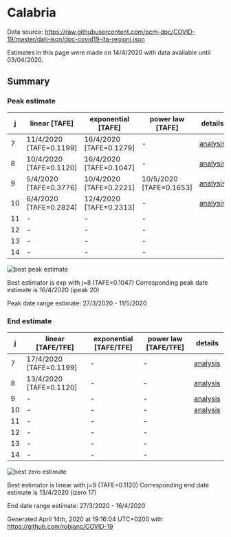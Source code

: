 # Calabria


Data source: https://raw.githubusercontent.com/pcm-dpc/COVID-19/master/dati-json/dpc-covid19-ita-regioni.json

Estimates in this page were made on 14/4/2020 with data available until 03/04/2020.


## Summary 

### Peak estimate 
|j|linear [TAFE]|exponential [TAFE]|power law [TAFE]|details|
|---|----|-----------|---------|-------|
|7|11/4/2020 [TAFE=0.1199]|16/4/2020 [TAFE=0.1279]|-|[analysis](COVID-19_calabria_j7_2020-04-03.md)|
|8|10/4/2020 [TAFE=0.1120]|16/4/2020 [TAFE=0.1047]|-|[analysis](COVID-19_calabria_j8_2020-04-03.md)|
|9|5/4/2020 [TAFE=0.3776]|10/4/2020 [TAFE=0.2221]|10/5/2020 [TAFE=0.1653]|[analysis](COVID-19_calabria_j9_2020-04-03.md)|
|10|6/4/2020 [TAFE=0.2824]|12/4/2020 [TAFE=0.2313]|-|[analysis](COVID-19_calabria_j10_2020-04-03.md)|
|11|-|-|-||
|12|-|-|-||
|13|-|-|-||
|14|-|-|-||

![best peak estimate](COVID-19_calabria_j8_2020-04-03.png)

Best estimator is exp with j=8 (TAFE=0.1047)
Corresponding peak date estimate is 16/4/2020 (ipeak 20)


Peak date range estimate: 27/3/2020 - 11/5/2020

### End estimate 
|j|linear [TAFE/TFE]|exponential [TAFE/TFE]|power law [TAFE/TFE]|details|
|---|----|-----------|---------|-------|
|7|17/4/2020 [TAFE=0.1199]|-|-|[analysis](COVID-19_calabria_j7_2020-04-03.md)|
|8|13/4/2020 [TAFE=0.1120]|-|-|[analysis](COVID-19_calabria_j8_2020-04-03.md)|
|9|-|-|-|[analysis](COVID-19_calabria_j9_2020-04-03.md)|
|10|-|-|-|[analysis](COVID-19_calabria_j10_2020-04-03.md)|
|11|-|-|-||
|12|-|-|-||
|13|-|-|-||
|14|-|-|-||

![best zero estimate](COVID-19_calabria_j8_2020-04-03.png)

Best estimator is linear with j=8 (TAFE=0.1120)
Corresponding end date estimate is 13/4/2020 (izero 17)


End date range estimate: 27/3/2020 - 16/4/2020

Generated April 14th, 2020 at 19:16:04 UTC+0200 with https://github.com/robianc/COVID-19
